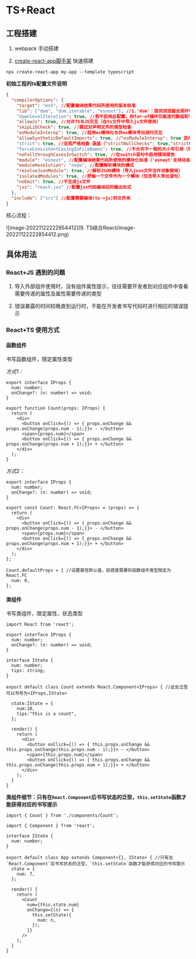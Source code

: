 # TS+React

## 工程搭建

1.  webpack 手动搭建

2.  [create-react-app脚手架](https://github.com/facebook/create-react-app/blob/main/docusaurus/docs/adding-typescript.md) 快速搭建

   ```shell
   npx create-react-app my-app --template typescript
   ```

**初始工程的ts配置文件说明**

```json
{
  "compilerOptions": {
    "target": "es5", //配置编译结果代码所使用的版本标准
    "lib": ["dom", "dom.iterable", "esnext"], //1.'dom'：提供浏览器全局环境 2.'dom.iterable'：兼容低版本浏览器，由于低版本浏览器获取的dom元素（伪）数组不是迭代器，启用此配置后则低版本浏览器获取的dom元素（伪）数组是迭代器 3.'esnext':书写代码可使用的es版本
    "downlevelIteration": true, //若不启用此配置，则for-of循环仅能迭代数组和字符串；启用此配置后，只要满足可迭代协议就能被for-of循环迭代(此配置非初始工程默认配置，为后续手动添加的配置)
    "allowJs": true, //允许TS与JS交互（在ts文件中导入js文件使用）
    "skipLibCheck": true, //跳过对声明文件的类型检查
    "esModuleInterop": true, //启用es模块化与非es模块导出进行交互
    "allowSyntheticDefaultImports": true, //"esModuleInterop": true 启用后，此配置自动开启（这里可以不再配置）
    "strict": true, //全局严格检查 涵盖（"strictNullChecks": true,"strictPropertyInitialization": true）等功能
    "forceConsistentCasingInFileNames": true, //不允许不一致的大小写引用（导入文件时文件名区分大小写）
    "noFallthroughCasesInSwitch": true, //在switch语句中启用错误报告
    "module": "esnext", //配置编译结果代码所使用的模块化标准（'esnext'支持动态导入）
    "moduleResolution": "node", //配置解析模块的模式
    "resolveJsonModule": true, //解析JSON模块（导入json文件当作对象使用）
    "isolatedModules": true, //把每一个文件作为一个模块（包含导入导出语句）
    "noEmit": true, //不生成js文件
    "jsx": "react-jsx" //配置jsx代码编译后的输出形式
  },
  "include": ["src"] //配置需要编译(ts->js)的文件夹
}

```

核心流程：

![image-20221122222854412](9. TS结合React/image-20221122222854412.png)

## 具体用法 

### React+JS 遇到的问题

1. 导入外部组件使用时，没有组件属性提示，往往需要开发者到对应组件中查看需要传递的属性及属性需要传递的类型

2. 错误暴露的时间较晚直到运行时，不能在开发者书写代码时进行相应的错误提示



### React+TS 使用方式

#### 函数组件

书写函数组件，限定属性类型

*方式1：*

```tsx
export interface IProps {
  num: number;
  onChange?: (n: number) => void;
}

export function Count(props: IProps) {
  return (
    <div>
      <button onClick={() => { props.onChange && props.onChange(props.num - 1);}}> - </button>
      <span>{props.num}</span> 
      <button onClick={() => { props.onChange && props.onChange(props.num + 1);}}> + </button>
    </div>
  );
}
```

*方式2：*

```tsx
export interface IProps {
  num: number;
  onChange?: (n: number) => void;
} 

export const Count: React.FC<IProps> = (props) => {
  return (
    <div>
      <button onClick={() => { props.onChange && props.onChange(props.num - 1);}}> - </button>
      <span>{props.num}</span>
      <button onClick={() => { props.onChange && props.onChange(props.num + 1);}}> + </button>
    </div>
  );
};

Count.defaultProps = { //设置属性默认值，前提是需要将函数组件类型限定为React.FC
  num: 0,
};
```



#### 类组件

书写类组件，限定属性、状态类型

```tsx
import React from 'react';

export interface IProps {
  num: number;
  onChange?: (n: number) => void;
}  

interface IState {
  num: number;
  tips: string;
} 

export default class Count extends React.Component<IProps> { //此处泛型可以书写为<IProps,IState>

  state:IState = {
    num:10,
    tips:"this is a count", 
  };

  render() {
    return (
      <div>
        <button onClick={() => { this.props.onChange && this.props.onChange(this.props.num - 1);}}> - </button>
        <span>{this.props.num}</span>
        <button onClick={() => { this.props.onChange && this.props.onChange(this.props.num + 1);}}> + </button>
      </div>
    );
  }
}
```

**类组件细节：只有在`React.Component`后书写状态的泛型，`this.setState`函数才能获得对应的书写提示**

```tsx
import { Count } from './components/Count';

import { Component } from 'react';

interface IState {
  num: number;
}

export default class App extends Component<{}, IState> { //只有在`React.Component`后书写状态的泛型，`this.setState`函数才能获得对应的书写提示
  state = {
    num: 7,
  };

  render() {
    return (
      <Count
        num={this.state.num}
        onChange={(n) => {
          this.setState({
            num: n,
          });
        }}
      />
    );
  }
}
```







   

